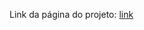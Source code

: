 Link da página do projeto: [link](https://rosanamascena.github.io/Projeto-viajar-e-bom-demais/?target=_blank)
